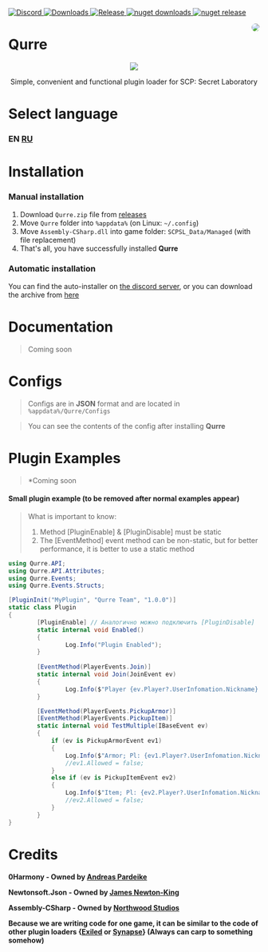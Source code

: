 <p>
   <a href="https://discord.gg/zGUqfJQebn" alt="Discord">
      <img src="https://discord.com/api/guilds/779412392651653130/embed.png" alt="Discord"/>
   </a>
   <a href="https://github.com/Qurre-sl/Qurre/releases" alt="Downloads">
      <img src="https://img.shields.io/github/downloads/Qurre-sl/Qurre/total?color=%2300b813&style=plastic" alt="Downloads"/>
   </a>
   <a href="https://github.com/Qurre-sl/Qurre/releases" alt="Release">
      <img src="https://img.shields.io/github/v/release/Qurre-sl/Qurre.svg?style=plastic" alt="Release"/>
   </a>
   <a href="https://www.nuget.org/packages/Qurre" alt="nuget downloads">
      <img src="https://img.shields.io/nuget/dt/Qurre?label=nuget%20downloads&style=plastic" alt="nuget downloads"/>
   </a>
   <a href="https://www.nuget.org/packages/Qurre" alt="nuget release">
      <img src="https://img.shields.io/nuget/vpre/Qurre?style=plastic" alt="nuget release"/>
   </a>
</p>
<a href="https://discord.gg/zGUqfJQebn" alt="Discord">
<img src="https://cdn.scpsl.store/qurre/img/qurreLogo200x200-cyrcle.png" align="right" style="border-radius: 50%;" />
</a>

# Qurre
<p align="center">
<img src="https://readme-typing-svg.herokuapp.com/?font=Fira+Code&pause=1000&color=3FF781&center=true&vCenter=true&width=435&lines=Simplicity.;Convenience.;Functionality.">
</p>
<p align="center">
Simple, convenient and functional plugin loader for SCP: Secret Laboratory
</p>

# Select language
### EN [RU](https://github.com/Qurre-sl/Qurre/blob/main/README-RU.md)

# Installation
### Manual installation
1. Download `Qurre.zip` file from [releases](https://github.com/Qurre-sl/Qurre/releases/latest)
2. Move `Qurre` folder into `%appdata%` (on Linux: `~/.config`)
3. Move `Assembly-CSharp.dll` into game folder: `SCPSL_Data/Managed` (with file replacement)
4. That's all, you have successfully installed **Qurre**
### Automatic installation
You can find the auto-installer on [the discord server](https://discord.gg/qXBZUCaDBR), or you can download the archive from [here](https://cdn.scpsl.store/qurre/modules/Qurre-Installer.zip)

# Documentation
> Coming soon

# Configs
> Configs are in **JSON** format and are located in `%appdata%/Qurre/Configs`

> You can see the contents of the config after installing **Qurre**

# Plugin Examples
> *Coming soon

#### Small plugin example (to be removed after normal examples appear)
> What is important to know:
> 1. Method [PluginEnable] & [PluginDisable] must be static
> 2. The [EventMethod] event method can be non-static, but for better performance, it is better to use a static method
```cs
using Qurre.API;
using Qurre.API.Attributes;
using Qurre.Events;
using Qurre.Events.Structs;

[PluginInit("MyPlugin", "Qurre Team", "1.0.0")]
static class Plugin
{
        [PluginEnable] // Аналогично можно подключить [PluginDisable]
        static internal void Enabled()
        {
                Log.Info("Plugin Enabled");
        }
        
        [EventMethod(PlayerEvents.Join)]
        static internal void Join(JoinEvent ev)
        {
                Log.Info($"Player {ev.Player?.UserInfomation.Nickname} joined");
        }

        [EventMethod(PlayerEvents.PickupArmor)]
        [EventMethod(PlayerEvents.PickupItem)]
        static internal void TestMultiple(IBaseEvent ev)
        {
            if (ev is PickupArmorEvent ev1)
            {
                Log.Info($"Armor; Pl: {ev1.Player?.UserInfomation.Nickname}; Item: {ev1.Pickup?.Serial}");
                //ev1.Allowed = false;
            }
            else if (ev is PickupItemEvent ev2)
            {
                Log.Info($"Item; Pl: {ev2.Player?.UserInfomation.Nickname}; Item: {ev2.Pickup?.Serial}");
                //ev2.Allowed = false;
            }
        }
}
```

# Credits
**0Harmony - Owned by [Andreas Pardeike](https://github.com/pardeike)**

**Newtonsoft.Json - Owned by [James Newton-King](https://github.com/JamesNK)**

**Assembly-CSharp - Owned by [Northwood Studios](https://github.com/northwood-studios)**

**Because we are writing code for one game, it can be similar to the code of other plugin loaders {[Exiled](https://github.com/Exiled-Team/EXILED) or [Synapse](https://github.com/SynapseSL/Synapse)} (Always can carp to something somehow)**